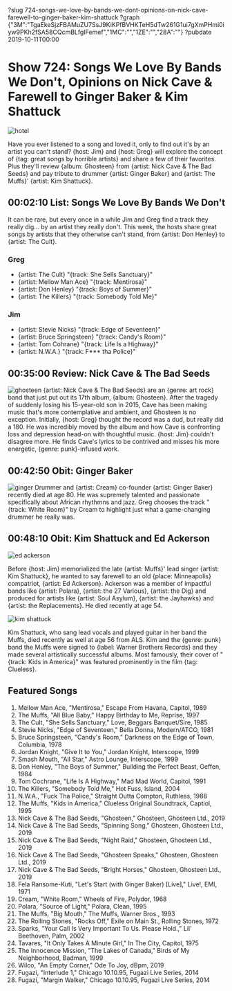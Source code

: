 ?slug 724-songs-we-love-by-bands-we-dont-opinions-on-nick-cave-farewell-to-ginger-baker-kim-shattuck
?graph {"3M":"TgaEkeSjzFBAMuZU7SsJ9KiKPfBVHKTeH5dTw261G1ui7gXmPHmi0iyw9PKh2fSA58CQcmBLfgIFemef","1MC":"","1ZE":"","28A":""}
?pubdate 2019-10-11T00:00

# Show 724: Songs We Love By Bands We Don't, Opinions on Nick Cave & Farewell to Ginger Baker & Kim Shattuck

![hotel](//static.soundopinions.org/images/2019/hotel_california.jpg)

Have you ever listened to a song and loved it, only to find out it's by an artist you can't stand? {host: Jim} and {host: Greg} will explore the concept of {tag: great songs by horrible artists} and share a few of their favorites. Plus they'll review {album: Ghosteen} from {artist: Nick Cave & The Bad Seeds} and pay tribute to drummer {artist: Ginger Baker} and {artist: The Muffs}' {artist: Kim Shattuck}.


## 00:02:10 List: Songs We Love By Bands We Don't
It can be rare, but every once in a while Jim and Greg find a track they really dig... by an artist they really don't. This week, the hosts share great songs by artists that they otherwise can't stand, from {artist: Don Henley} to {artist: The Cult}.

### Greg
- {artist: The Cult} "{track: She Sells Sanctuary}"
- {artist: Mellow Man Ace} "{track: Mentirosa}"
- {artist: Don Henley}  "{track: Boys of Summer}"
- {artist: The Killers} "{track: Somebody Told Me}"

### Jim
- {artist: Stevie Nicks} "{track: Edge of Seventeen}"
- {artist: Bruce Springsteen} "{track: Candy's Room}" 
- {artist: Tom Cohrane} "{track: Life Is a Highway}"
- {artist: N.W.A.} "{track: F*** tha Police}"

## 00:35:00 Review: Nick Cave & The Bad Seeds
![ghosteen](//static.soundopinions.org/images/2019/ghosteen.jpg)
{artist: Nick Cave & The Bad Seeds} are an {genre: art rock} band that just put out its 17th album, {album: Ghosteen}. After the tragedy of suddenly losing his 15-year-old son in 2015, Cave has been making music that's more contemplative and ambient, and Ghosteen is no exception. Initially, {host: Greg} thought the record was a dud, but really did a 180. He was incredibly moved by the album and how Cave is confronting loss and depression head-on with thoughtful music. {host: Jim} couldn't disagree more. He finds Cave's lyrics to be contrived and misses his more energetic, {genre: punk}-infused work.


## 00:42:50 Obit: Ginger Baker
![ginger](//static.soundopinions.org/images/2019/ginger.jpg)
Drummer and {artist: Cream} co-founder {artist: Ginger Baker} recently died at age 80. He was supremely talented and passionate specifically about African rhythmns and jazz. Greg chooses the track "{track: White Room}" by Cream to highlight just what a game-changing drummer he really was.

## 00:48:10 Obit: Kim Shattuck and Ed Ackerson

![ed ackerson](//static.soundopinions.org/images/2019/ed.jpg)

Before {host: Jim} memorialized the late {artist: Muffs}' lead singer {artist: Kim Shattuck}, he wanted to say farewell to an old {place: Minneapolis} compatriot, {artist: Ed Ackerson}. Ackerson was a member of impactful bands like {artist: Polara}, {artist: the 27 Various}, {artist: the Dig} and produced for artists like {artist: Soul Asylum}, {artist: the Jayhawks} and {artist: the Replacements}. He died recently at age 54. 

![kim shattuck](//static.soundopinions.org/images/2019/kim.jpg)

Kim Shattuck, who sang lead vocals and played guitar in her band the Muffs, died recently as well at age 56 from ALS. Kim and the {genre: punk} band the Muffs were signed to {label: Warner Brothers Records} and they made several artistically successful albums. Most famously, their cover of "{track: Kids in America}" was featured prominently in the film {tag: Clueless}.




## Featured Songs
1. Mellow Man Ace, "Mentirosa," Escape From Havana, Capitol, 1989
1. The Muffs, "All Blue Baby," Happy Birthday to Me, Reprise, 1997
1. The Cult, "She Sells Sanctuary," Love, Beggars Banquet/Sire, 1985
1. Stevie Nicks, "Edge of Seventeen," Bella Donna, Modern/ATCO, 1981
1. Bruce Springsteen, "Candy's Room," Darkness on the Edge of Town, Columbia, 1978
1. Jordan Knight, "Give It to You," Jordan Knight, Interscope, 1999
1. Smash Mouth, "All Star," Astro Lounge, Interscope, 1999
1. Don Henley, "The Boys of Summer," Building the Perfect Beast, Geffen, 1984
1. Tom Cochrane, "Life Is A Highway," Mad Mad World, Capitol, 1991
1. The Killers, "Somebody Told Me," Hot Fuss, Island, 2004
1. N.W.A., "Fuck Tha Police," Straight Outta Compton, Ruthless, 1988
1. The Muffs, "Kids in America," Clueless Original Soundtrack, Captiol, 1995
1. Nick Cave & The Bad Seeds, "Ghosteen," Ghosteen, Ghosteen Ltd., 2019
1. Nick Cave & The Bad Seeds, "Spinning Song," Ghosteen, Ghosteen Ltd., 2019
1. Nick Cave & The Bad Seeds, "Night Raid," Ghosteen, Ghosteen Ltd., 2019
1. Nick Cave & The Bad Seeds, "Ghosteen Speaks," Ghosteen, Ghosteen Ltd., 2019
1. Nick Cave & The Bad Seeds, "Bright Horses," Ghosteen, Ghosteen Ltd., 2019
1. Fela Ransome-Kuti, "Let's Start (with Ginger Baker) [Live]," Live!, EMI, 1971
1. Cream, "White Room," Wheels of Fire, Polydor, 1968
1. Polara, "Source of Light," Polara, Clean, 1995
1. The Muffs, "Big Mouth," The Muffs, Warner Bros., 1993
1. The Rolling Stones, "Rocks Off," Exile on Main St., Rolling Stones, 1972
1. Sparks, "Your Call Is Very Important To Us. Please Hold.," Lil' Beethoven, Palm, 2002
1. Tavares, "It Only Takes A Minute Girl," In The City, Capitol, 1975
1. The Innocence Mission, "The Lakes of Canada," Birds of My Neighborhood, Badman, 1999
1. Wilco, "An Empty Corner," Ode To Joy, dBpm, 2019
1. Fugazi, "Interlude 1," Chicago 10.10.95, Fugazi Live Series, 2014
1. Fugazi, "Margin Walker," Chicago 10.10.95, Fugazi Live Series, 2014
